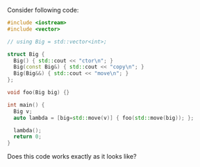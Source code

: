 Consider following code:

```c++
#include <iostream>
#include <vector>

// using Big = std::vector<int>;

struct Big {
  Big() { std::cout << "ctor\n"; }
  Big(const Big&) { std::cout << "copy\n"; }
  Big(Big&&) { std::cout << "move\n"; }
};

void foo(Big big) {}

int main() {
  Big v;
  auto lambda = [big=std::move(v)] { foo(std::move(big)); };

  lambda();
  return 0;
}
```

Does this code works exactly as it looks like?
